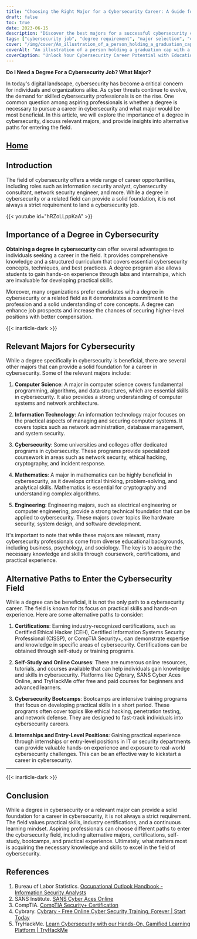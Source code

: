 ```yaml
---
title: "Choosing the Right Major for a Cybersecurity Career: A Guide for Aspiring Professionals"
draft: false
toc: true
date: 2023-06-15
description: "Discover the best majors for a successful cybersecurity career and learn how to navigate the path to becoming a skilled professional."
tags: ["cybersecurity job", "degree requirement", "major selection", "cybersecurity career path", "information security", "cyber threats", "career opportunities", "skills development", "industry certifications", "cybersecurity bootcamps", "self-study options", "online courses", "internship programs", "entry-level positions", "cybersecurity jobs", "cybersecurity education", "career guidance", "cybersecurity pathways", "best majors for cybersecurity", "cybersecurity curriculum", "information technology major", "computer science major", "mathematics major", "engineering major", "business and cybersecurity", "psychology and cybersecurity", "sociology and cybersecurity", "job prospects in cybersecurity", "practical skills in cybersecurity", "continuous learning in cybersecurity", "demand for cybersecurity professionals"]
cover: "/img/cover/An_illustration_of_a_person_holding_a_graduation_cap_with.png"
coverAlt: "An illustration of a person holding a graduation cap with a shield representing cybersecurity, symbolizing the need for education and skills in the field of cybersecurity. --aspect 16:9"
coverCaption: "Unlock Your Cybersecurity Career Potential with Education and Skills."
---
```


**Do I Need a Degree For a Cybersecurity Job? What Major?**

In today's digital landscape, cybersecurity has become a critical concern for individuals and organizations alike. As cyber threats continue to evolve, the demand for skilled cybersecurity professionals is on the rise. One common question among aspiring professionals is whether a degree is necessary to pursue a career in cybersecurity and what major would be most beneficial. In this article, we will explore the importance of a degree in cybersecurity, discuss relevant majors, and provide insights into alternative paths for entering the field.

## [Home](/cyber-security-career-playbook-start/)

## Introduction

The field of cybersecurity offers a wide range of career opportunities, including roles such as information security analyst, cybersecurity consultant, network security engineer, and more. While a degree in cybersecurity or a related field can provide a solid foundation, it is not always a strict requirement to land a cybersecurity job.

{{< youtube id="hRZoLLppKaA" >}}

## Importance of a Degree in Cybersecurity

**Obtaining a degree in cybersecurity** can offer several advantages to individuals seeking a career in the field. It provides comprehensive knowledge and a structured curriculum that covers essential cybersecurity concepts, techniques, and best practices. A degree program also allows students to gain hands-on experience through labs and internships, which are invaluable for developing practical skills.

Moreover, many organizations prefer candidates with a degree in cybersecurity or a related field as it demonstrates a commitment to the profession and a solid understanding of core concepts. A degree can enhance job prospects and increase the chances of securing higher-level positions with better compensation.

{{< inarticle-dark >}}

## Relevant Majors for Cybersecurity

While a degree specifically in cybersecurity is beneficial, there are several other majors that can provide a solid foundation for a career in cybersecurity. Some of the relevant majors include:

1. **Computer Science**: A major in computer science covers fundamental programming, algorithms, and data structures, which are essential skills in cybersecurity. It also provides a strong understanding of computer systems and network architecture.

2. **Information Technology**: An information technology major focuses on the practical aspects of managing and securing computer systems. It covers topics such as network administration, database management, and system security.

3. **Cybersecurity**: Some universities and colleges offer dedicated programs in cybersecurity. These programs provide specialized coursework in areas such as network security, ethical hacking, cryptography, and incident response.

4. **Mathematics**: A major in mathematics can be highly beneficial in cybersecurity, as it develops critical thinking, problem-solving, and analytical skills. Mathematics is essential for cryptography and understanding complex algorithms.

5. **Engineering**: Engineering majors, such as electrical engineering or computer engineering, provide a strong technical foundation that can be applied to cybersecurity. These majors cover topics like hardware security, system design, and software development.

It's important to note that while these majors are relevant, many cybersecurity professionals come from diverse educational backgrounds, including business, psychology, and sociology. The key is to acquire the necessary knowledge and skills through coursework, certifications, and practical experience.

## Alternative Paths to Enter the Cybersecurity Field

While a degree can be beneficial, it is not the only path to a cybersecurity career. The field is known for its focus on practical skills and hands-on experience. Here are some alternative paths to consider:

1. **Certifications**: Earning industry-recognized certifications, such as Certified Ethical Hacker (CEH), Certified Information Systems Security Professional (CISSP), or CompTIA Security+, can demonstrate expertise and knowledge in specific areas of cybersecurity. Certifications can be obtained through self-study or training programs.

2. **Self-Study and Online Courses**: There are numerous online resources, tutorials, and courses available that can help individuals gain knowledge and skills in cybersecurity. Platforms like Cybrary, SANS Cyber Aces Online, and TryHackMe offer free and paid courses for beginners and advanced learners.

3. **Cybersecurity Bootcamps**: Bootcamps are intensive training programs that focus on developing practical skills in a short period. These programs often cover topics like ethical hacking, penetration testing, and network defense. They are designed to fast-track individuals into cybersecurity careers.

4. **Internships and Entry-Level Positions**: Gaining practical experience through internships or entry-level positions in IT or security departments can provide valuable hands-on experience and exposure to real-world cybersecurity challenges. This can be an effective way to kickstart a career in cybersecurity.

______

{{< inarticle-dark >}}
## Conclusion

While a degree in cybersecurity or a relevant major can provide a solid foundation for a career in cybersecurity, it is not always a strict requirement. The field values practical skills, industry certifications, and a continuous learning mindset. Aspiring professionals can choose different paths to enter the cybersecurity field, including alternative majors, certifications, self-study, bootcamps, and practical experience. Ultimately, what matters most is acquiring the necessary knowledge and skills to excel in the field of cybersecurity.

## References

1. Bureau of Labor Statistics. [Occupational Outlook Handbook - Information Security Analysts](https://www.bls.gov/ooh/computer-and-information-technology/information-security-analysts.htm)
2. SANS Institute. [SANS Cyber Aces Online](https://www.cyberaces.org/)
3. CompTIA. [CompTIA Security+ Certification](https://www.comptia.org/certifications/security)
4. Cybrary. [Cybrary - Free Online Cyber Security Training, Forever | Start Today](https://www.cybrary.it/)
5. TryHackMe. [Learn Cybersecurity with our Hands-On, Gamified Learning Platform | TryHackMe](https://tryhackme.com/)

